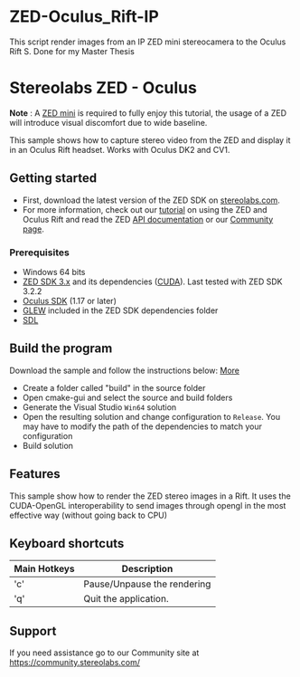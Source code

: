 # ZED-Oculus_Rift-IP
This script render images from an IP ZED mini stereocamera to the Oculus Rift S. Done for my Master Thesis


# Stereolabs ZED - Oculus

**Note** : A [ZED mini]("https://zedstore.stereolabs.com/products/zed-mini") is required to fully enjoy this tutorial, the usage of a ZED will introduce visual discomfort due to wide baseline.

This sample shows how to capture stereo video from the ZED and display it in an Oculus Rift headset. Works with Oculus DK2 and CV1.

## Getting started

- First, download the latest version of the ZED SDK on [stereolabs.com](https://www.stereolabs.com).
- For more information, check out our [tutorial](https://wp.me/p7p6oA-8k) on using the ZED and Oculus Rift and read the ZED [API documentation](https://www.stereolabs.com/developers/documentation/API/) or our [Community page](https://community.stereolabs.com).


### Prerequisites

- Windows 64 bits
- [ZED SDK 3.x](https://www.stereolabs.com/developers/) and its dependencies ([CUDA](https://developer.nvidia.com/cuda-downloads)). Last tested with ZED SDK 3.2.2
- [Oculus SDK](https://developer.oculus.com/downloads/package/oculus-sdk-for-windows/) (1.17 or later)
- [GLEW](http://glew.sourceforge.net) included in the ZED SDK dependencies folder
- [SDL](http://libsdl.org/download-2.0.php)

## Build the program

Download the sample and follow the instructions below: [More](https://www.stereolabs.com/docs/getting-started/application-development/)

  - Create a folder called "build" in the source folder
  - Open cmake-gui and select the source and build folders
  - Generate the Visual Studio `Win64` solution
  - Open the resulting solution and change configuration to `Release`.
  You may have to modify the path of the dependencies to match your configuration
  - Build solution


## Features

This sample show how to render the ZED stereo images in a Rift.
It uses the CUDA-OpenGL interoperability to send images through opengl in the most effective way (without going back to CPU)



## Keyboard shortcuts

 Main Hotkeys                    |           Description                                       
 ------------------------------|-------------------------------------------------------------   
 'c'                   | Pause/Unpause the rendering                                                                                                       
  'q'                     | Quit the application.                                                       


## Support
If you need assistance go to our Community site at https://community.stereolabs.com/
